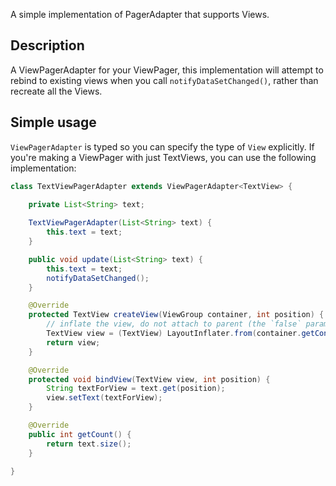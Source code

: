 A simple implementation of PagerAdapter that supports Views.

## Description

A ViewPagerAdapter for your ViewPager, this implementation will attempt to rebind to existing views when you call `notifyDataSetChanged()`, rather than recreate all the Views.

## Simple usage

`ViewPagerAdapter` is typed so you can specify the type of `View` explicitly. If you're making a ViewPager with just TextViews, you can use the following implementation:

```java
class TextViewPagerAdapter extends ViewPagerAdapter<TextView> {
    
    private List<String> text;

    TextViewPagerAdapter(List<String> text) {
        this.text = text;
    }

    public void update(List<String> text) {
        this.text = text;
        notifyDataSetChanged();
    }

    @Override
    protected TextView createView(ViewGroup container, int position) {
        // inflate the view, do not attach to parent (the `false` param at the end of the `inflate()`)
        TextView view = (TextView) LayoutInflater.from(container.getContext()).inflate(R.layout.view_my_text_view, container, false);
        return view;
    }

    @Override
    protected void bindView(TextView view, int position) {
        String textForView = text.get(position);
        view.setText(textForView);
    }

    @Override
    public int getCount() {
        return text.size();
    }

}
```
